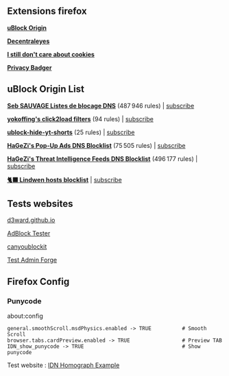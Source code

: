 ## Extensions firefox

[**uBlock Origin**](https://addons.mozilla.org/fr/firefox/addon/ublock-origin/)

[**Decentraleyes**](https://addons.mozilla.org/fr/firefox/addon/decentraleyes/)

[**I still don't care about cookies**](https://addons.mozilla.org/fr/firefox/addon/istilldontcareaboutcookies/)

[**Privacy Badger**](https://addons.mozilla.org/fr/firefox/addon/privacy-badger17/)


## uBlock Origin List

[**Seb SAUVAGE Listes de blocage DNS**](https://sebsauvage.net/wiki/doku.php?id=dns-blocklist) (487 946 rules) | [subscribe](https://subscribe.adblockplus.org/?location=https://sebsauvage.net/hosts/hosts-adguard&title=sebsauvage.net%20hosts%20blocklist)

[**yokoffing's click2load filters**](https://github.com/yokoffing/filterlists/blob/main/click2load.txt) (94 rules) | [subscribe](https://subscribe.adblockplus.org/?location=https://raw.githubusercontent.com/yokoffing/filterlists/main/click2load.txt&title=yokoffing%20click2load%20filters)

[**ublock-hide-yt-shorts**](https://github.com/gijsdev/ublock-hide-yt-shorts/blob/master/list.txt) (25 rules) | [subscribe](https://subscribe.adblockplus.org/?location=https://raw.githubusercontent.com/gijsdev/ublock-hide-yt-shorts/master/list.txt&title=Hide%20YouTube%20Shorts)

[**HaGeZi's Pop-Up Ads DNS Blocklist**](https://github.com/hagezi/dns-blocklists/blob/main/adblock/popupads.txt) (75 505 rules) | [subscribe](https://subscribe.adblockplus.org/?location=https://raw.githubusercontent.com/hagezi/dns-blocklists/main/adblock/popupads.txt&title=HaGeZi's%20Pop-Up%20Ads%20DNS%20Blocklist)

[**HaGeZi's Threat Intelligence Feeds DNS Blocklist**](https://github.com/hagezi/dns-blocklists/blob/main/adblock/tif.txt) (496 177 rules) | [subscribe](https://subscribe.adblockplus.org/?location=https://raw.githubusercontent.com/hagezi/dns-blocklists/main/adblock/tif.txt&title=HaGeZi's%20Threat%20Intelligence%20Feeds%20DNS%20Blocklist)

[**🐈‍⬛ Lindwen hosts blocklist**](https://raw.githubusercontent.com/Lindwen/Configuration-Firefox/main/lindwen-hosts-blocklist.txt) | [subscribe](https://subscribe.adblockplus.org/?location=https://raw.githubusercontent.com/Lindwen/Configuration-Firefox/main/lindwen-hosts-blocklist.txt&title=Lindwen%20hosts%20blocklist)

## Tests websites

[d3ward.github.io](https://d3ward.github.io/toolz/adblock)

[AdBlock Tester](https://adblock-tester.com/)

[canyoublockit](https://canyoublockit.com/extreme-test/)

[Test Admin Forge](https://test.adminforge.de/adblock.html)

## Firefox Config

### Punycode

about:config
```
general.smoothScroll.msdPhysics.enabled -> TRUE          # Smooth Scroll
browser.tabs.cardPreview.enabled -> TRUE                 # Preview TAB
IDN_show_punycode -> TRUE                                # Show punycode
```
Test website : [IDN Homograph Example](https://www.xn--80ak6aa92e.com/)
